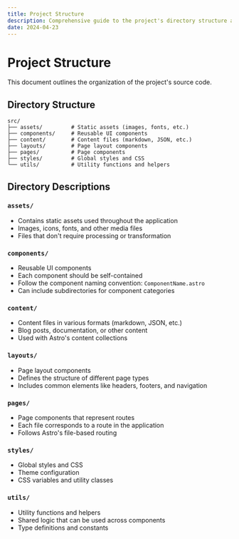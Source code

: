 ```yaml
---
title: Project Structure
description: Comprehensive guide to the project's directory structure and organization
date: 2024-04-23
---
```


# Project Structure

This document outlines the organization of the project's source code.

## Directory Structure

```
src/
├── assets/         # Static assets (images, fonts, etc.)
├── components/     # Reusable UI components
├── content/        # Content files (markdown, JSON, etc.)
├── layouts/        # Page layout components
├── pages/          # Page components
├── styles/         # Global styles and CSS
└── utils/          # Utility functions and helpers
```

## Directory Descriptions

### `assets/`

- Contains static assets used throughout the application
- Images, icons, fonts, and other media files
- Files that don't require processing or transformation

### `components/`

- Reusable UI components
- Each component should be self-contained
- Follow the component naming convention: `ComponentName.astro`
- Can include subdirectories for component categories

### `content/`

- Content files in various formats (markdown, JSON, etc.)
- Blog posts, documentation, or other content
- Used with Astro's content collections

### `layouts/`

- Page layout components
- Defines the structure of different page types
- Includes common elements like headers, footers, and navigation

### `pages/`

- Page components that represent routes
- Each file corresponds to a route in the application
- Follows Astro's file-based routing

### `styles/`

- Global styles and CSS
- Theme configuration
- CSS variables and utility classes

### `utils/`

- Utility functions and helpers
- Shared logic that can be used across components
- Type definitions and constants
